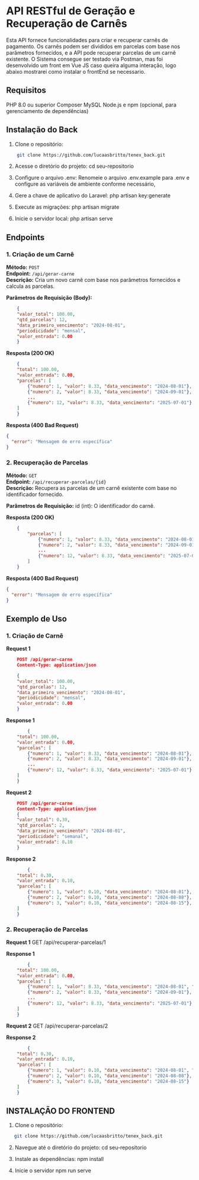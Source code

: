 # API RESTful de Geração e Recuperação de Carnês

Esta API fornece funcionalidades para criar e recuperar carnês de pagamento. Os carnês podem ser divididos em parcelas com base nos parâmetros fornecidos, e a API pode recuperar parcelas de um carnê existente.
O Sistema consegue ser testado via Postman, mas foi desenvolvido um front em Vue JS caso queira alguma interação, logo abaixo mostrarei como instalar o frontEnd se necessario.

## Requisitos
PHP 8.0 ou superior
Composer
MySQL
Node.js e npm (opcional, para gerenciamento de dependências)

## Instalação do Back

1. Clone o repositório:
```bash   
    git clone https://github.com/lucaasbritto/tenex_back.git
```

2. Acesse o diretório do projeto:
    cd seu-repositorio

3. Configure o arquivo .env:
    Renomeie o arquivo .env.example para .env e configure as variáveis de ambiente conforme necessário,

4. Gere a chave de aplicativo do Laravel:
    php artisan key:generate

5. Execute as migrações:
    php artisan migrate

6. Inicie o servidor local:
    php artisan serve

## Endpoints

### 1. Criação de um Carnê

**Método:** `POST`  
**Endpoint:** `/api/gerar-carne`  
**Descrição:** Cria um novo carnê com base nos parâmetros fornecidos e calcula as parcelas.

**Parâmetros de Requisição (Body):**

```json
    {
    "valor_total": 100.00,
    "qtd_parcelas": 12,
    "data_primeiro_vencimento": "2024-08-01",
    "periodicidade": "mensal",
    "valor_entrada": 0.00
    }
```

**Resposta (200 OK)**
```json
    {
    "total": 100.00,
    "valor_entrada": 0.00,
    "parcelas": [
        {"numero": 1, "valor": 8.33, "data_vencimento": "2024-08-01"},
        {"numero": 2, "valor": 8.33, "data_vencimento": "2024-09-01"},
        ...
        {"numero": 12, "valor": 8.33, "data_vencimento": "2025-07-01"}
    ]
    }
```

**Resposta (400 Bad Request)**
```json
{
  "error": "Mensagem de erro específica"
}
```



### 2. Recuperação de Parcelas

**Método:** `GET`  
**Endpoint:** `/api/recuperar-parcelas/{id}`  
**Descrição:** Recupera as parcelas de um carnê existente com base no identificador fornecido.

**Parâmetros de Requisição:**
    id (int): O identificador do carnê.

**Resposta (200 OK)**
```json
    {
        "parcelas": [
            {"numero": 1, "valor": 8.33, "data_vencimento": "2024-08-01", "entrada": false},
            {"numero": 2, "valor": 8.33, "data_vencimento": "2024-09-01"},
            ...
            {"numero": 12, "valor": 8.33, "data_vencimento": "2025-07-01"}
        ]
    }
```

**Resposta (400 Bad Request)**
```json
{
  "error": "Mensagem de erro específica"
}
```



## Exemplo de Uso

### 1. Criação de Carnê

**Request 1**
```json
    POST /api/gerar-carne
    Content-Type: application/json

    {
    "valor_total": 100.00,
    "qtd_parcelas": 12,
    "data_primeiro_vencimento": "2024-08-01",
    "periodicidade": "mensal",
    "valor_entrada": 0.00
    }
```

**Response 1**
```json
        {
    "total": 100.00,
    "valor_entrada": 0.00,
    "parcelas": [
        {"numero": 1, "valor": 8.33, "data_vencimento": "2024-08-01"},
        {"numero": 2, "valor": 8.33, "data_vencimento": "2024-09-01"},
        ...
        {"numero": 12, "valor": 8.33, "data_vencimento": "2025-07-01"}
    ]
    }
```


**Request 2**
```json
    POST /api/gerar-carne
    Content-Type: application/json
    {
    "valor_total": 0.30,
    "qtd_parcelas": 2,
    "data_primeiro_vencimento": "2024-08-01",
    "periodicidade": "semanal",
    "valor_entrada": 0.10
    }
```

**Response 2**
```json
        {
    "total": 0.30,
    "valor_entrada": 0.10,
    "parcelas": [
        {"numero": 1, "valor": 0.10, "data_vencimento": "2024-08-01"},
        {"numero": 2, "valor": 0.10, "data_vencimento": "2024-08-08"},
        {"numero": 3, "valor": 0.10, "data_vencimento": "2024-08-15"},        
    ]
    }
```






### 2. Recuperação de Parcelas

**Request 1**
    GET /api/recuperar-parcelas/1

**Response 1**
```json
        {
    "total": 100.00,
    "valor_entrada": 0.00,
    "parcelas": [
        {"numero": 1, "valor": 8.33, "data_vencimento": "2024-08-01", "entrada": false},
        {"numero": 2, "valor": 8.33, "data_vencimento": "2024-09-01"},
        ...
        {"numero": 12, "valor": 8.33, "data_vencimento": "2025-07-01"}
    ]
    }
```

**Request 2**
    GET /api/recuperar-parcelas/2

**Response 2**
```json
        {
    "total": 0.30,
    "valor_entrada": 0.10,
    "parcelas": [
        {"numero": 1, "valor": 0.10, "data_vencimento": "2024-08-01", "entrada": true},
        {"numero": 2, "valor": 0.10, "data_vencimento": "2024-08-08"},
        {"numero": 3, "valor": 0.10, "data_vencimento": "2024-08-15"}
    ]
    }
```


## INSTALAÇÃO DO FRONTEND

1. Clone o repositório:
```bash
   git clone https://github.com/lucaasbritto/tenex_back.git
```

2. Navegue até o diretório do projeto:
    cd seu-repositorio

3. Instale as dependências:
    npm install

4. Inicie o servidor
    npm run serve